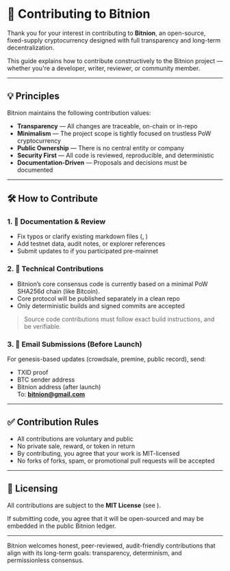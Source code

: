 # 🤝 Contributing to Bitnion

Thank you for your interest in contributing to **Bitnion**, an open-source, fixed-supply cryptocurrency designed with full transparency and long-term decentralization.

This guide explains how to contribute constructively to the Bitnion project — whether you're a developer, writer, reviewer, or community member.

---

## 💡 Principles

Bitnion maintains the following contribution values:

- **Transparency** — All changes are traceable, on-chain or in-repo  
- **Minimalism** — The project scope is tightly focused on trustless PoW cryptocurrency  
- **Public Ownership** — There is no central entity or company  
- **Security First** — All code is reviewed, reproducible, and deterministic  
- **Documentation-Driven** — Proposals and decisions must be documented  

---

## 🛠️ How to Contribute

### 1. 🧾 Documentation & Review
- Fix typos or clarify existing markdown files (, )  
- Add testnet data, audit notes, or explorer references  
- Submit updates to  if you participated pre-mainnet  

### 2. 🧪 Technical Contributions
- Bitnion’s core consensus code is currently based on a minimal PoW SHA256d chain (like Bitcoin).
- Core protocol will be published separately in a clean repo
- Only deterministic builds and signed commits are accepted

> Source code contributions must follow exact build instructions, and be verifiable.

### 3. 📧 Email Submissions (Before Launch)
For genesis-based updates (crowdsale, premine, public record), send:
- TXID proof  
- BTC sender address  
- Bitnion address (after launch)  
To: **bitnion@gmail.com**

---

## ✅ Contribution Rules

- All contributions are voluntary and public  
- No private sale, reward, or token in return  
- By contributing, you agree that your work is MIT-licensed  
- No forks of forks, spam, or promotional pull requests will be accepted  

---

## 🧾 Licensing

All contributions are subject to the **MIT License** (see ).

If submitting code, you agree that it will be open-sourced and may be embedded in the public Bitnion ledger.

---

Bitnion welcomes honest, peer-reviewed, audit-friendly contributions that align with its long-term goals: transparency, determinism, and permissionless consensus.

